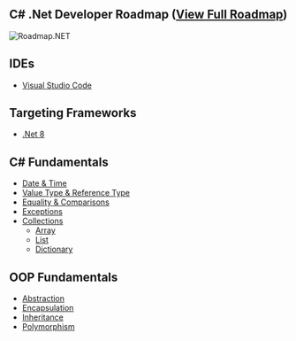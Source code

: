 ## C# .Net Developer Roadmap ([View Full Roadmap](https://github.com/Qubitsey/Roadmap.NET/blob/main/Roadmap.NET.png))

![Roadmap.NET](https://socialify.git.ci/qubitsey/qubitsey/image?description=1&descriptionEditable=Roadmap%20to%20becoming%20a%20C%23%20.NET%20developer.%20A%20great%20list%20of%20resources%2C%20software%20architecture%2C%20microservicies%20and%20cloud-native.&font=Inter&language=1&logo=https%3A%2F%2Fupload.wikimedia.org%2Fwikipedia%2Fcommons%2Fthumb%2Fe%2Fee%2F.NET_Core_Logo.svg%2F768px-.NET_Core_Logo.svg.png%3F20210328084203&name=1&pattern=Solid&theme=Auto)

## IDEs
- [Visual Studio Code](https://code.visualstudio.com/docs)

## Targeting Frameworks
- [.Net 8](docs/dotnet/README.md)

## C# Fundamentals
- [Date & Time](docs/csharp/dateandtime/dateandtime.md)
- [Value Type & Reference Type]()
- [Equality & Comparisons]()
- [Exceptions]()
- [Collections]()
  - [Array]()
  - [List]()
  - [Dictionary]()

## OOP Fundamentals
- [Abstraction]()
- [Encapsulation]()
- [Inheritance]()
- [Polymorphism]()

